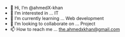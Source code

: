 - 👋 Hi, I’m @ahmedX-khan
- 👀 I’m interested in ... IT
- 🌱 I’m currently learning ... Web development 
- 💞️ I’m looking to collaborate on ... Project 
- 📫 How to reach me ... the.ahmedxkhan@gmail.com

<!---
ahmedX-khan/ahmedX-khan is a ✨ special ✨ repository because its `README.md` (this file) appears on your GitHub profile.
You can click the Preview link to take a look at your changes.
--->
